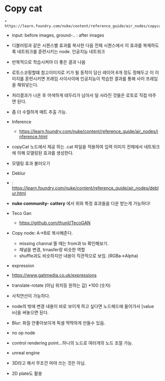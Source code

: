 # Copy cat
    * https://learn.foundry.com/nuke/content/reference_guide/air_nodes/copycat.html
 * input: before images, ground-.. : after images
 *  디블러링과 같은 시퀀스별 효과를 복사한 다음 전체 시퀀스에서 이 효과를 복제하도록 네트워크를 훈련시키는 node. 인공지능 네트워크
 *  반복적으로 학습시켜야 더 좋은 결과 나옴
 *  로토스코핑할떄 참고이미지로 키가 될 동작이 담신 레이어 6개 정도 정해두고 이 이미지를 훈련시키면 프레임 사이사이에 인공지능이 학습한 결과를 통해 사이 프레임을 채워넣는다. 
 *  처리결과가 나온 후 어색하게 테두리가 남아서 덜 사라진 것들은 로토로 직접 따주면 된다.
 *  좀 더 수월하게 매트 추출 가능.

* Inference
   * https://learn.foundry.com/nuke/content/reference_guide/air_nodes/inference.html
 * copyCat 노드에서 제공 하는 .cat 파일을 적용하여 입력 이미지 전체에서 네트워크에 의해 모델링된 효과를 생성한다.
 * 모델링 효과 불러오기
 
 * Deblur
 * : https://learn.foundry.com/nuke/content/reference_guide/air_nodes/deblur.html
 * **nuke community- cattery** 에서 위와 특정 효과들을 다운 받는게 가능하다!
 * Teco Gan 
    * https://github.com/thunil/TecoGAN
 
 * Copy node: A->B로 복사해준다.
   * missing channal 뜰 때는 from과 to 확인해보기.
   * 채널을 변경, trnasfer랑 비슷한 역할
   * shuffle과도 비슷하지만 내용이 직관적으로 보임. (RGBa->Alpha)
   
   
 * expression
  * https://www.gatimedia.co.uk/expressions
  * translate-rotate (아님 위치등 원하는 값) *100 (숫자)
  * 사칙연산이 가능하다.
  
  * node의 밖에 변경 내용이 바로 보이게 하고 싶다면 노드헤드에 들어가서 [value in]을 써놓으면 된다.
  * Blur: 화질 안좋아보이게 픽셀 딱딱하게 만들수 있음.
  * no op node
  * control rendering point...하나의 노드로 여러개의 노드 조절 가능.
  
  * unreal engine
  * 3D라고 해서 무조건 마야 쓰는 것은 아님.
  * 2D plate도 활용
